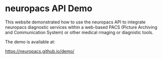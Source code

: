 # neuropacs API Demo

This website demonstrated how to use the neuropacs API to integrate neuropacs diagnostic services within a web-based PACS (Picture Archiving and Communication System) or other medical rmaging or diagnistic tools.

The demo is available at:

https://neuropacs.github.io/demo/
